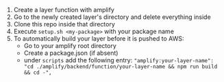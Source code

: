 1. Create a layer function with amplify
2. Go to the newly created layer's directory and delete everything inside
3. Clone this repo inside that directory
4. Execute `setup.sh <my-package>` with your package name
5. To automatically build your layer before it is pushed to AWS:
   - Go to your amplify root directory
   - Create a package.json (if absent)
   - under `scripts` add the following entry:
  `"amplify:your-layer-name": "cd ./amplify/backend/function/your-layer-name && npm run build && cd -",`
